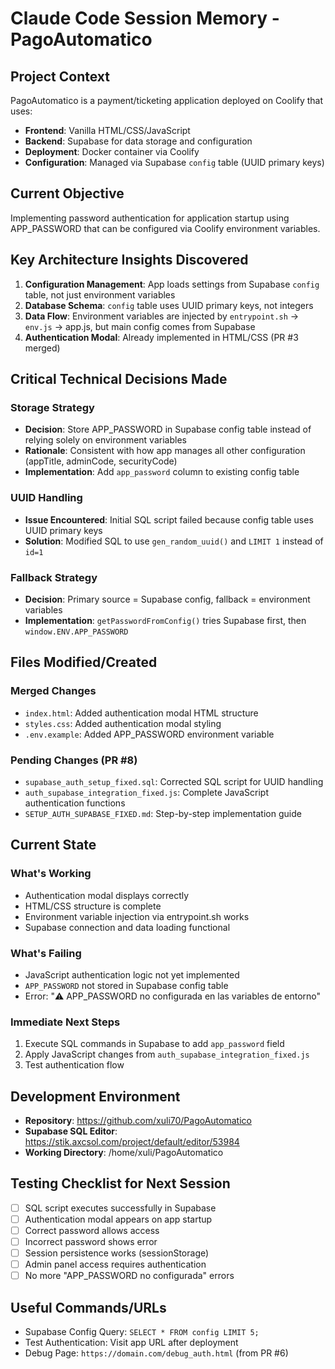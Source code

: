 # Claude Code Session Memory - PagoAutomatico

## Project Context
PagoAutomatico is a payment/ticketing application deployed on Coolify that uses:
- **Frontend**: Vanilla HTML/CSS/JavaScript
- **Backend**: Supabase for data storage and configuration
- **Deployment**: Docker container via Coolify
- **Configuration**: Managed via Supabase `config` table (UUID primary keys)

## Current Objective
Implementing password authentication for application startup using APP_PASSWORD that can be configured via Coolify environment variables.

## Key Architecture Insights Discovered
1. **Configuration Management**: App loads settings from Supabase `config` table, not just environment variables
2. **Database Schema**: `config` table uses UUID primary keys, not integers
3. **Data Flow**: Environment variables are injected by `entrypoint.sh` → `env.js` → app.js, but main config comes from Supabase
4. **Authentication Modal**: Already implemented in HTML/CSS (PR #3 merged)

## Critical Technical Decisions Made

### Storage Strategy
- **Decision**: Store APP_PASSWORD in Supabase config table instead of relying solely on environment variables
- **Rationale**: Consistent with how app manages all other configuration (appTitle, adminCode, securityCode)
- **Implementation**: Add `app_password` column to existing config table

### UUID Handling
- **Issue Encountered**: Initial SQL script failed because config table uses UUID primary keys
- **Solution**: Modified SQL to use `gen_random_uuid()` and `LIMIT 1` instead of `id=1`

### Fallback Strategy
- **Decision**: Primary source = Supabase config, fallback = environment variables
- **Implementation**: `getPasswordFromConfig()` tries Supabase first, then `window.ENV.APP_PASSWORD`

## Files Modified/Created

### Merged Changes
- `index.html`: Added authentication modal HTML structure
- `styles.css`: Added authentication modal styling
- `.env.example`: Added APP_PASSWORD environment variable

### Pending Changes (PR #8)
- `supabase_auth_setup_fixed.sql`: Corrected SQL script for UUID handling
- `auth_supabase_integration_fixed.js`: Complete JavaScript authentication functions
- `SETUP_AUTH_SUPABASE_FIXED.md`: Step-by-step implementation guide

## Current State

### What's Working
- Authentication modal displays correctly
- HTML/CSS structure is complete
- Environment variable injection via entrypoint.sh works
- Supabase connection and data loading functional

### What's Failing
- JavaScript authentication logic not yet implemented
- `APP_PASSWORD` not stored in Supabase config table
- Error: "⚠️ APP_PASSWORD no configurada en las variables de entorno"

### Immediate Next Steps
1. Execute SQL commands in Supabase to add `app_password` field
2. Apply JavaScript changes from `auth_supabase_integration_fixed.js`
3. Test authentication flow

## Development Environment
- **Repository**: https://github.com/xuli70/PagoAutomatico
- **Supabase SQL Editor**: https://stik.axcsol.com/project/default/editor/53984
- **Working Directory**: /home/xuli/PagoAutomatico

## Testing Checklist for Next Session
- [ ] SQL script executes successfully in Supabase
- [ ] Authentication modal appears on app startup
- [ ] Correct password allows access
- [ ] Incorrect password shows error
- [ ] Session persistence works (sessionStorage)
- [ ] Admin panel access requires authentication
- [ ] No more "APP_PASSWORD no configurada" errors

## Useful Commands/URLs
- Supabase Config Query: `SELECT * FROM config LIMIT 5;`
- Test Authentication: Visit app URL after deployment
- Debug Page: `https://domain.com/debug_auth.html` (from PR #6)
